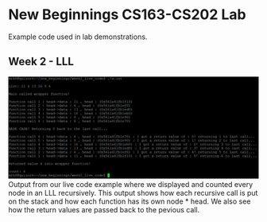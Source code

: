 # New Beginnings CS163-CS202 Lab
Example code used in lab demonstrations.

## Week 2 - LLL

![image](https://github.com/Matthew-Hubbard/new_beginnings_lab_fa19/blob/master/images/week2/week2_recursion_live_code.PNG?raw=true)
Output from our live code example where we displayed and counted every node in an LLL recursively. This output shows how each recursive call is put on the stack and how each function has its own node * head. We also see how the return values are passed back to the pevious call.
